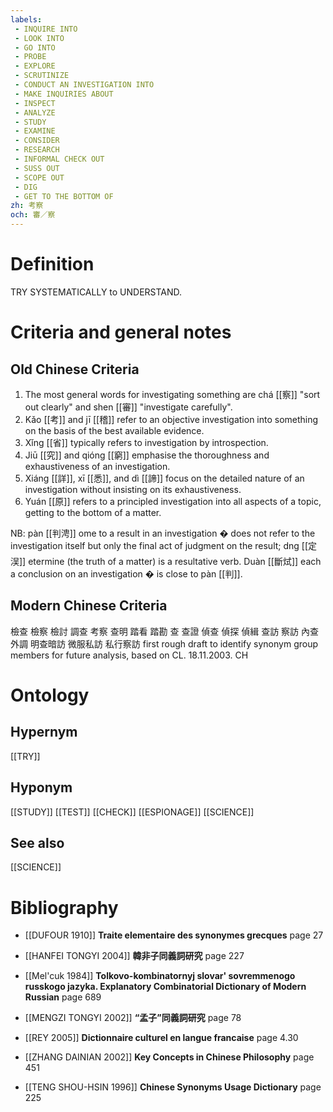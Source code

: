 ```yaml
---
labels: 
 - INQUIRE INTO
 - LOOK INTO
 - GO INTO
 - PROBE
 - EXPLORE
 - SCRUTINIZE
 - CONDUCT AN INVESTIGATION INTO
 - MAKE INQUIRIES ABOUT
 - INSPECT
 - ANALYZE
 - STUDY
 - EXAMINE
 - CONSIDER
 - RESEARCH
 - INFORMAL CHECK OUT
 - SUSS OUT
 - SCOPE OUT
 - DIG
 - GET TO THE BOTTOM OF
zh: 考察
och: 審／察
---
```


# Definition
TRY SYSTEMATICALLY to UNDERSTAND.
# Criteria and general notes
## Old Chinese Criteria
1. The most general words for investigating something are chá [[察]] "sort out clearly" and shen [[審]] "investigate carefully".
2. Kǎo [[考]] and jī [[稽]] refer to an objective investigation into something on the basis of the best available evidence.
3. Xǐng [[省]] typically refers to investigation by introspection.
4. Jiū [[究]] and qióng [[窮]] emphasise the thoroughness and exhaustiveness of an investigation.
5. Xiáng [[詳]], xī [[悉]], and dì [[諦]] focus on the detailed nature of an investigation without insisting on its exhaustiveness.
6. Yuán [[原]] refers to a principled investigation into all aspects of a topic, getting to the bottom of a matter.

NB: pàn [[判涄]] ome to a result in an investigation � does not refer to the investigation itself but only the final act of judgment on the result; dng [[定洖]] etermine (the truth of a matter) is a resultative verb. Duàn [[斷烒]] each a conclusion on an investigation � is close to pàn [[判]].
## Modern Chinese Criteria
檢查
檢察
檢討
調查
考察
查明
踏看
踏勘
查
查證
偵查
偵探
偵緝
查訪
察訪
內查外調
明查暗訪
微服私訪
私行察訪
first rough draft to identify synonym group members for future analysis, based on CL. 18.11.2003. CH
# Ontology

## Hypernym
[[TRY]]
## Hyponym
[[STUDY]]
[[TEST]]
[[CHECK]]
[[ESPIONAGE]]
[[SCIENCE]]
## See also
[[SCIENCE]]
# Bibliography
- [[DUFOUR 1910]]
**Traite elementaire des synonymes grecques** page 27

- [[HANFEI TONGYI 2004]]
**韓非子同義詞研究** page 227

- [[Mel'cuk 1984]]
**Tolkovo-kombinatornyj slovar' sovremmenogo russkogo jazyka. Explanatory Combinatorial Dictionary of Modern Russian** page 689

- [[MENGZI TONGYI 2002]]
**“孟子”同義詞研究** page 78

- [[REY 2005]]
**Dictionnaire culturel en langue francaise** page 4.30

- [[ZHANG DAINIAN 2002]]
**Key Concepts in Chinese Philosophy** page 451

- [[TENG SHOU-HSIN 1996]]
**Chinese Synonyms Usage Dictionary** page 225
